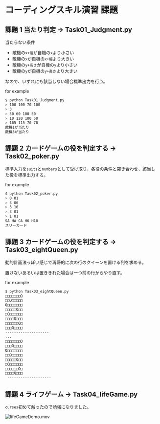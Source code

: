 # コーディングスキル演習 課題 



## 課題 1 当たり判定 -> Task01_Judgment.py

当たらない条件

 - 敵機の`x+幅`が自機の`x`より小さい
 - 敵機の`x`が自機の`x+幅`より大きい
 - 敵機の`y+高さ`が自機の`y`より小さい
 - 敵機の`y`が自機の`y+高さ`より大きい

なので、いずれにも該当しない場合標準出力を行う。



for example

```bash
$ python Task01_Judgment.py
> 100 100 70 100
> 3
> 50 60 100 50
> 10 120 100 50
> 165 115 70 70
敵機1が当たり
敵機3が当たり
```





## 課題 2 カードゲームの役を判定する  -> Task02_poker.py

標準入力を`suits`と`numbers`として受け取り、各役の条件と突き合わせ、該当した役を標準出力する。



for example

```bash
$ python Task02_poker.py
> 0 01
> 3 06
> 3 10
> 3 01
> 1 01
SA HA CA H6 H10
スリーカード
```



## 課題 3 カードゲームの役を判定する  -> Task03_eightQueen.py

動的計画法っぽい感じで再帰的に次の行のクイーンを置ける列を求める。

置けないあるいは置ききれた場合は一つ前の行からやり直す。



for example

```bash
$ python Task03_eightQueen.py
□□□□□□□Q
□□Q□□□□□
Q□□□□□□□
□□□□□Q□□
□Q□□□□□□
□□□□Q□□□
□□□□□□Q□
□□□Q□□□□
--------------------
...
□□□□□□□Q
□□□Q□□□□
Q□□□□□□□
□□Q□□□□□
□□□□□Q□□
□Q□□□□□□
□□□□□□Q□
□□□□Q□□□
 --------------------
```





## 課題 4 ライフゲーム  -> Task04_lifeGame.py

`curses`初めて触ったので勉強になりました。



![lifeGameDemo.mov](https://raw.github.com/chanmaji10/coding-skills-exercises/lifeGameDemo.gif)